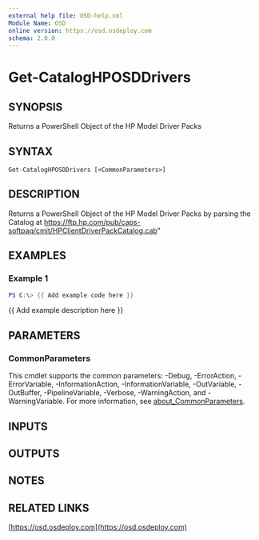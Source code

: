 ```yaml
---
external help file: OSD-help.xml
Module Name: OSD
online version: https://osd.osdeploy.com
schema: 2.0.0
---
```


# Get-CatalogHPOSDDrivers

## SYNOPSIS
Returns a PowerShell Object of the HP Model Driver Packs

## SYNTAX

```
Get-CatalogHPOSDDrivers [<CommonParameters>]
```

## DESCRIPTION
Returns a PowerShell Object of the HP Model Driver Packs by parsing the Catalog at https://ftp.hp.com/pub/caps-softpaq/cmit/HPClientDriverPackCatalog.cab"

## EXAMPLES

### Example 1
```powershell
PS C:\> {{ Add example code here }}
```

{{ Add example description here }}

## PARAMETERS

### CommonParameters
This cmdlet supports the common parameters: -Debug, -ErrorAction, -ErrorVariable, -InformationAction, -InformationVariable, -OutVariable, -OutBuffer, -PipelineVariable, -Verbose, -WarningAction, and -WarningVariable. For more information, see [about_CommonParameters](http://go.microsoft.com/fwlink/?LinkID=113216).

## INPUTS

## OUTPUTS

## NOTES

## RELATED LINKS

[https://osd.osdeploy.com](https://osd.osdeploy.com)

